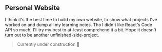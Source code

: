 ## Personal Website

I think it's the best time to build my own website, to show what projects I've worked on and dump all my learning notes. Tho I didn't like React's Code API so much, I'll try my best to at-least comprehend it a bit. Hope it doesn't turn out to be another unfinished-side-project.

> Currently under construction 🚧
